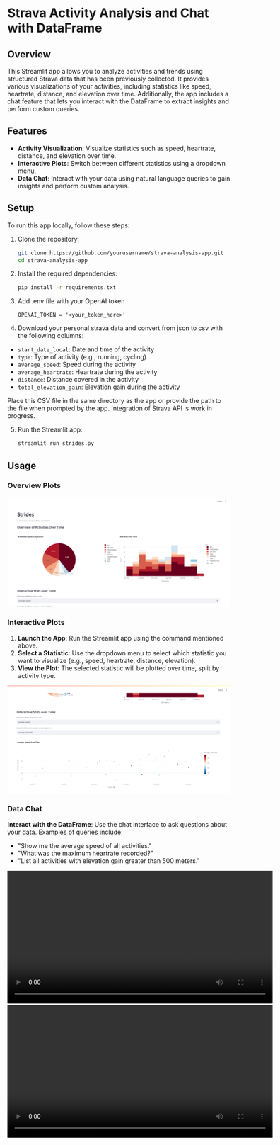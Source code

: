 # Strava Activity Analysis and Chat with DataFrame

## Overview

This Streamlit app allows you to analyze activities and trends using structured Strava data that has been previously collected. It provides various visualizations of your activities, including statistics like speed, heartrate, distance, and elevation over time. Additionally, the app includes a chat feature that lets you interact with the DataFrame to extract insights and perform custom queries.

## Features

- **Activity Visualization**: Visualize statistics such as speed, heartrate, distance, and elevation over time.
- **Interactive Plots**: Switch between different statistics using a dropdown menu.
- **Data Chat**: Interact with your data using natural language queries to gain insights and perform custom analysis.

## Setup

To run this app locally, follow these steps:

1. Clone the repository:
    ```bash
    git clone https://github.com/yourusername/strava-analysis-app.git
    cd strava-analysis-app
    ```

2. Install the required dependencies:
    ```bash
    pip install -r requirements.txt
    ```

3. Add .env file with your OpenAI token
    ```
    OPENAI_TOKEN = '<your_token_here>'
    ```

4. Download your personal strava data and convert from json to csv with the following columns:
- `start_date_local`: Date and time of the activity
- `type`: Type of activity (e.g., running, cycling)
- `average_speed`: Speed during the activity
- `average_heartrate`: Heartrate during the activity
- `distance`: Distance covered in the activity
- `total_elevation_gain`: Elevation gain during the activity

Place this CSV file in the same directory as the app or provide the path to the file when prompted by the app.
Integration of Strava API is work in progress.

5. Run the Streamlit app:
    ```bash
    streamlit run strides.py
    ```

## Usage

### Overview Plots

![App Screenshot Overview Plot](Strides1.png)


### Interactive Plots

1. **Launch the App**: Run the Streamlit app using the command mentioned above.
2. **Select a Statistic**: Use the dropdown menu to select which statistic you want to visualize (e.g., speed, heartrate, distance, elevation).
3. **View the Plot**: The selected statistic will be plotted over time, split by activity type.

![App Screenshot Interactive Plot](Strides2.png)


### Data Chat

**Interact with the DataFrame**: Use the chat interface to ask questions about your data. Examples of queries include:
   - "Show me the average speed of all activities."
   - "What was the maximum heartrate recorded?"
   - "List all activities with elevation gain greater than 500 meters."

<video width="600" controls>
  <source src="StridesChat1.mp4" type="video/mp4">
  Your browser does not support the video tag.
</video>

<video width="600" controls>
  <source src="StridesChat2.mp4" type="video/mp4">
  Your browser does not support the video tag.
</video>



